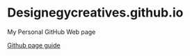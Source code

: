 # Designegycreatives.github.io
My Personal GitHub Web page

[Github page guide](https://pages.github.com/)
